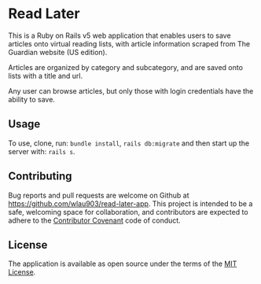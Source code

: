 # Read Later

This is a Ruby on Rails v5 web application that enables users to save articles onto virtual reading lists, with article information scraped from The Guardian website (US edition).

Articles are organized by category and subcategory, and are saved onto lists with a title and url.

Any user can browse articles, but only those with login credentials have the ability to save.

## Usage

To use, clone, run: `bundle install`, `rails db:migrate` and then start up the server with: `rails s`.

## Contributing

Bug reports and pull requests are welcome on Github at https://github.com/wlau903/read-later-app. This project is intended to be a safe, welcoming space for collaboration, and contributors are expected to adhere to the [Contributor Covenant](https://www.contributor-covenant.org/) code of conduct.

## License

The application is available as open source under the terms of the [MIT License](https://opensource.org/licenses/MIT).
